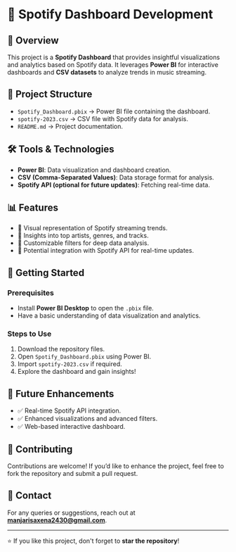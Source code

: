 # 🎵 Spotify Dashboard Development

## 📌 Overview
This project is a **Spotify Dashboard** that provides insightful visualizations and analytics based on Spotify data. It leverages **Power BI** for interactive dashboards and **CSV datasets** to analyze trends in music streaming.

## 📂 Project Structure
- `Spotify_Dashboard.pbix` → Power BI file containing the dashboard.
- `spotify-2023.csv` → CSV file with Spotify data for analysis.
- `README.md` → Project documentation.

## 🛠️ Tools & Technologies
- **Power BI**: Data visualization and dashboard creation.
- **CSV (Comma-Separated Values)**: Data storage format for analysis.
- **Spotify API (optional for future updates)**: Fetching real-time data.

## 📊 Features
- 📌 Visual representation of Spotify streaming trends.
- 📌 Insights into top artists, genres, and tracks.
- 📌 Customizable filters for deep data analysis.
- 📌 Potential integration with Spotify API for real-time updates.

## 🚀 Getting Started
### Prerequisites
- Install **Power BI Desktop** to open the `.pbix` file.
- Have a basic understanding of data visualization and analytics.

### Steps to Use
1. Download the repository files.
2. Open `Spotify_Dashboard.pbix` using Power BI.
3. Import `spotify-2023.csv` if required.
4. Explore the dashboard and gain insights!

## 📌 Future Enhancements
- ✅ Real-time Spotify API integration.
- ✅ Enhanced visualizations and advanced filters.
- ✅ Web-based interactive dashboard.

## 🤝 Contributing
Contributions are welcome! If you’d like to enhance the project, feel free to fork the repository and submit a pull request.

## 📧 Contact
For any queries or suggestions, reach out at **manjarisaxena2430@gmail.com**.

---

⭐ If you like this project, don't forget to **star the repository**!
